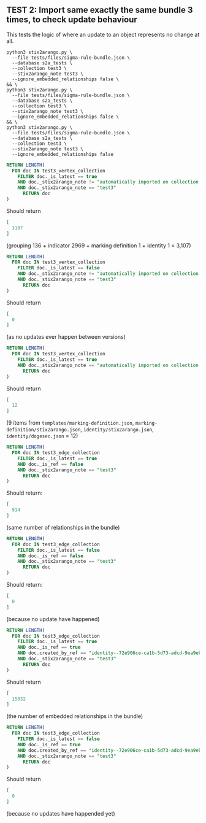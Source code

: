 ## TEST 2: Import same exactly the same bundle 3 times, to check update behaviour

This tests the logic of where an update to an object represents no change at all.

```shell
python3 stix2arango.py \
  --file tests/files/sigma-rule-bundle.json \
  --database s2a_tests \
  --collection test3 \
  --stix2arango_note test3 \
  --ignore_embedded_relationships false \
&& \
python3 stix2arango.py \
  --file tests/files/sigma-rule-bundle.json \
  --database s2a_tests \
  --collection test3 \
  --stix2arango_note test3 \
  --ignore_embedded_relationships false \
&& \
python3 stix2arango.py \
  --file tests/files/sigma-rule-bundle.json \
  --database s2a_tests \
  --collection test3 \
  --stix2arango_note test3 \
  --ignore_embedded_relationships false
```

```sql
RETURN LENGTH(
  FOR doc IN test3_vertex_collection
    FILTER doc._is_latest == true
    AND doc._stix2arango_note != "automatically imported on collection creation"
    AND doc._stix2arango_note == "test3"
      RETURN doc
)
```

Should return

```json
[
  3107
]
```

(grouping 136 + indicator 2969 + marking definition 1 + identity 1 = 3,107)

```sql
RETURN LENGTH(
  FOR doc IN test3_vertex_collection
    FILTER doc._is_latest == false
    AND doc._stix2arango_note != "automatically imported on collection creation"
    AND doc._stix2arango_note == "test3"
      RETURN doc
)
```

Should return

```json
[
  0
]
```

(as no updates ever happen between versions)

```sql
RETURN LENGTH(
  FOR doc IN test3_vertex_collection
    FILTER doc._is_latest == true
    AND doc._stix2arango_note == "automatically imported on collection creation"
      RETURN doc
)
```

Should return

```json
[
  12
]
```

(9 items from `templates/marking-definition.json`, `marking-definition/stix2arango.json`, `identity/stix2arango.json`, `identity/dogesec.json` = 12)


```sql
RETURN LENGTH(
  FOR doc IN test3_edge_collection
    FILTER doc._is_latest == true
    AND doc._is_ref == false
    AND doc._stix2arango_note == "test3"
      RETURN doc
)
```

Should return:

```json
[
  914
]
```

(same number of relationships in the bundle)

```sql
RETURN LENGTH(
  FOR doc IN test3_edge_collection
    FILTER doc._is_latest == false
    AND doc._is_ref == false
    AND doc._stix2arango_note == "test3"
      RETURN doc
)
```

Should return:

```json
[
  0
]
```

(because no update have happened)

```sql
RETURN LENGTH(
  FOR doc IN test3_edge_collection
    FILTER doc._is_latest == true
    AND doc._is_ref == true
    AND doc.created_by_ref == "identity--72e906ce-ca1b-5d73-adcd-9ea9eb66a1b4"
    AND doc._stix2arango_note == "test3"
      RETURN doc
)
```

Should return 

```json
[
  15032
]
```

(the number of embedded relationships in the bundle)

```sql
RETURN LENGTH(
  FOR doc IN test3_edge_collection
    FILTER doc._is_latest == false
    AND doc._is_ref == true
    AND doc.created_by_ref == "identity--72e906ce-ca1b-5d73-adcd-9ea9eb66a1b4"
    AND doc._stix2arango_note == "test3"
      RETURN doc
)
```

Should return

```json
[
  0
]
```

(because no updates have happended yet)